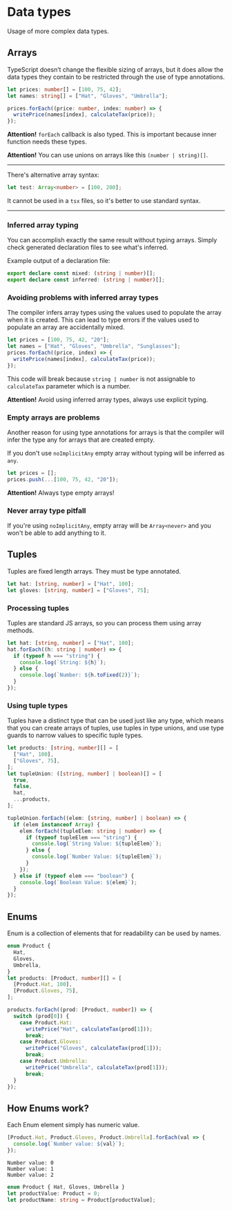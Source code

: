 # Data types

Usage of more complex data types.

## Arrays

TypeScript doesn’t change the flexible sizing of arrays, but it does allow the data types they contain to be restricted through the use of type annotations.

```ts
let prices: number[] = [100, 75, 42];
let names: string[] = ["Hat", "Gloves", "Umbrella"];

prices.forEach((price: number, index: number) => {
  writePrice(names[index], calculateTax(price));
});
```

**Attention!** `forEach` callback is also typed. This is important because inner function needs these types.

**Attention!** You can use unions on arrays like this `(number | string)[]`.

---

There's alternative array syntax:

```ts
let test: Array<number> = [100, 200];
```

It cannot be used in a `tsx` files, so it's better to use standard syntax.

---

### Inferred array typing

You can accomplish exactly the same result without typing arrays. Simply check generated declaration files to see what's inferred.

Example output of a declaration file:

```ts
export declare const mixed: (string | number)[];
export declare const inferred: (string | number)[];
```

### Avoiding problems with inferred array types

The compiler infers array types using the values used to populate the array when it is created. This can lead to type errors if the values used to populate an array are accidentally mixed.

```ts
let prices = [100, 75, 42, "20"];
let names = ["Hat", "Gloves", "Umbrella", "Sunglasses"];
prices.forEach((price, index) => {
  writePrice(names[index], calculateTax(price));
});
```

This code will break because `string | number` is not assignable to `calculateTax` parameter which is a number.

**Attention!** Avoid using inferred array types, always use explicit typing.

### Empty arrays are problems

Another reason for using type annotations for arrays is that the compiler will infer the type any for arrays that are created empty.

If you don't use `noImplicitAny` empty array without typing will be inferred as `any`.

```ts
let prices = [];
prices.push(...[100, 75, 42, "20"]);
```

**Attention!** Always type empty arrays!

### Never array type pitfall

If you're using `noImplicitAny`, empty array will be `Array<never>` and you won't be able to add anything to it.

## Tuples

Tuples are fixed length arrays. They must be type annotated.

```ts
let hat: [string, number] = ["Hat", 100];
let gloves: [string, number] = ["Gloves", 75];
```

### Processing tuples

Tuples are standard JS arrays, so you can process them using array methods.

```ts
let hat: [string, number] = ["Hat", 100];
hat.forEach((h: string | number) => {
  if (typeof h === "string") {
    console.log(`String: ${h}`);
  } else {
    console.log(`Number: ${h.toFixed(2)}`);
  }
});
```

### Using tuple types

Tuples have a distinct type that can be used just like any type, which means that you can create arrays of tuples, use tuples in type unions, and use type guards to narrow values to specific tuple types.

```ts
let products: [string, number][] = [
  ["Hat", 100],
  ["Gloves", 75],
];
let tupleUnion: ([string, number] | boolean)[] = [
  true,
  false,
  hat,
  ...products,
];

tupleUnion.forEach((elem: [string, number] | boolean) => {
  if (elem instanceof Array) {
    elem.forEach((tupleElem: string | number) => {
      if (typeof tupleElem === "string") {
        console.log(`String Value: ${tupleElem}`);
      } else {
        console.log(`Number Value: ${tupleElem}`);
      }
    });
  } else if (typeof elem === "boolean") {
    console.log(`Boolean Value: ${elem}`);
  }
});
```

## Enums

Enum is a collection of elements that for readability can be used by names.

```ts
enum Product {
  Hat,
  Gloves,
  Umbrella,
}
let products: [Product, number][] = [
  [Product.Hat, 100],
  [Product.Gloves, 75],
];

products.forEach((prod: [Product, number]) => {
  switch (prod[0]) {
    case Product.Hat:
      writePrice("Hat", calculateTax(prod[1]));
      break;
    case Product.Gloves:
      writePrice("Gloves", calculateTax(prod[1]));
      break;
    case Product.Umbrella:
      writePrice("Umbrella", calculateTax(prod[1]));
      break;
  }
});
```

## How Enums work?

Each Enum element simply has numeric value.

```ts
[Product.Hat, Product.Gloves, Product.Umbrella].forEach(val => {
  console.log(`Number value: ${val}`);
});
```

```
Number value: 0
Number value: 1
Number value: 2
```

```ts
enum Product { Hat, Gloves, Umbrella }
let productValue: Product = 0;
let productName: string = Product[productValue];
```